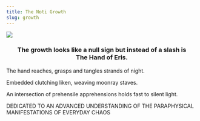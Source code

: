 ```yaml
---
title: The Nɒti Growth
slug: growth
---
```


<img src="/image/growth.png" class="center">

<h3 style="text-align: center">
The growth looks like a null sign but instead of a slash is<br>The Hand of Eris.
</h3>

The hand reaches, grasps and tangles strands of night.

Embedded clutching liken, weaving moonray staves.

An intersection of prehensile apprehensions holds fast to silent light.


<stamp>
DEDICATED TO AN ADVANCED UNDERSTANDING OF THE PARAPHYSICAL MANIFESTATIONS OF EVERYDAY CHAOS
</stamp>
